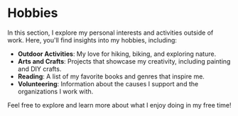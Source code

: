 # Hobbies

In this section, I explore my personal interests and activities outside of work. Here, you'll find insights into my hobbies, including:

- **Outdoor Activities**: My love for hiking, biking, and exploring nature.
- **Arts and Crafts**: Projects that showcase my creativity, including painting and DIY crafts.
- **Reading**: A list of my favorite books and genres that inspire me.
- **Volunteering**: Information about the causes I support and the organizations I work with.

Feel free to explore and learn more about what I enjoy doing in my free time!